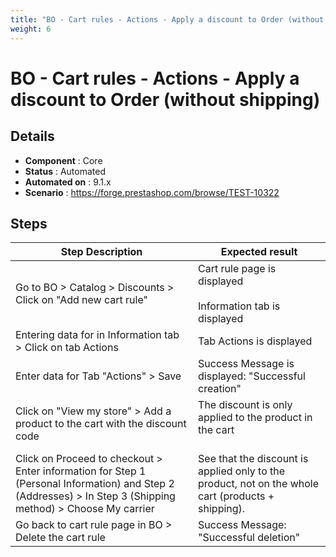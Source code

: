 ```yaml
---
title: "BO - Cart rules - Actions - Apply a discount to Order (without shipping)"
weight: 6
---
```


# BO - Cart rules - Actions - Apply a discount to Order (without shipping)
## Details
* **Component** : Core
* **Status** : Automated
* **Automated on** : 9.1.x
* **Scenario** : https://forge.prestashop.com/browse/TEST-10322

## Steps
| Step Description | Expected result |
| ----- | ----- |
| Go to BO > Catalog > Discounts > Click on "Add new cart rule" | Cart rule page is displayed<br><br>Information tab is displayed |
| Entering data for in Information tab > Click on tab Actions | Tab Actions is displayed |
| Enter data for Tab "Actions" > Save | Success Message is displayed: "Successful creation" |
| Click on "View my store" > Add a product to the cart with the discount code | The discount is only applied to the product in the cart<br><br>|1 item|€34.80|<br>|Discount(s)|-€6.96|<br>|Shipping|Free|<br>|Total (tax incl.)|€27.84|<br>|Test|-€6.96| |
| Click on Proceed to checkout > Enter information for Step 1 (Personal Information) and Step 2 (Addresses) > In Step 3 (Shipping method) > Choose My carrier | See that the discount is applied only to the product, not on the whole cart (products + shipping).<br>|1 item|€34.80|<br>|Discount(s)|-€6.96|<br>|Shipping|€8.40|<br>|Total (tax incl.)|€36.24|<br>|Test|-€6.96| |
| Go back to cart rule page in BO > Delete the cart rule | Success Message: "Successful deletion" |
